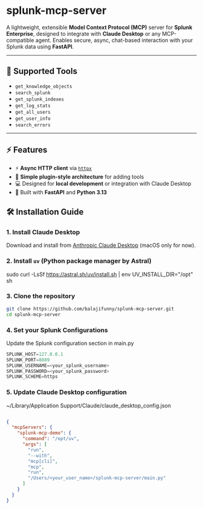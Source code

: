 # splunk-mcp-server

A lightweight, extensible **Model Context Protocol (MCP)** server for **Splunk Enterprise**, designed to integrate with **Claude Desktop** or any MCP-compatible agent. Enables secure, async, chat-based interaction with your Splunk data using **FastAPI**.

---

## 🔧 Supported Tools

- `get_knowledge_objects`
- `search_splunk`
- `get_splunk_indexes`
- `get_log_stats`
- `get_all_users`
- `get_user_info`
- `search_errors`

---

## ⚡ Features

- ⚡ **Async HTTP client** via [`httpx`](https://www.python-httpx.org/)
- 🧩 **Simple plugin-style architecture** for adding tools
- 💻 Designed for **local development** or integration with Claude Desktop
- 🚀 Built with **FastAPI** and **Python 3.13**


## 🛠 Installation Guide

### 1. Install Claude Desktop
Download and install from [Anthropic Claude Desktop](https://www.anthropic.com/index/claude-desktop) (macOS only for now).

### 2. Install `uv` (Python package manager by Astral)

 sudo curl -LsSf https://astral.sh/uv/install.sh | env UV_INSTALL_DIR="/opt" sh

### 3. Clone the repository

```bash
git clone https://github.com/balajifunny/splunk-mcp-server.git
cd splunk-mcp-server

```

### 4. Set your Splunk Configurations

Update the Splunk configuration section in main.py 

```python
SPLUNK_HOST=127.0.0.1
SPLUNK_PORT=8089
SPLUNK_USERNAME=<your_splunk_username>
SPLUNK_PASSWORD=<your_splunk_password>
SPLUNK_SCHEME=https
```

### 5. Update Claude Desktop configuration

~/Library/Application Support/Claude/claude_desktop_config.json

```json

{
  "mcpServers": {
    "splunk-mcp-demo": {
      "command": "/opt/uv",
      "args": [
        "run",
        "--with",
        "mcp[cli]",
        "mcp",
        "run",
        "/Users/<your_user_name>/splunk-mcp-server/main.py"
      ]
    }
  }
}

```
